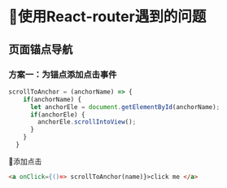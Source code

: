 # 使用React-router遇到的问题

## 页面锚点导航

### 方案一：为锚点添加点击事件
```js
scrollToAnchor = (anchorName) => {
    if(anchorName) {
      let anchorEle = document.getElementById(anchorName);
      if(anchorEle) {
        anchorEle.scrollIntoView();
      }
    }
  }  
```
添加点击
```html
<a onClick={()=> scrollToAnchor(name)}>click me </a>
```
